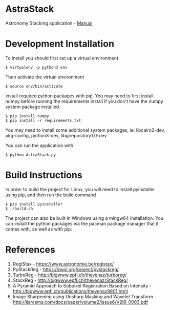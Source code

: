 # AstraStack
Astronomy Stacking application - [Manual](https://github.com/Finalfantasykid/AstraStack/blob/master/manual/Manual.pdf)

# Development Installation
To install you should first set up a virtual environment

```
$ virtualenv -p python3 env
```

Then activate the virtual environment

```
$ source env/bin/activate
```

Install required python packages with pip.  You may need to first install numpy before running the requirements install if you don't have the numpy system package installed.


```
$ pip install numpy
$ pip install -r requirements.txt
```

You may need to install some additional system packages, ie: libcairo2-dev, pkg-config, python3-dev, libgirepository1.0-dev

You can run the application with

```
$ python AstraStack.py
```

# Build Instructions
In order to build the project for Linux, you will need to install pyinstaller using pip, and then run the build command

```
$ pip install pyinstaller
$ ./build.sh
```

The project can also be built in Windows using a mingw64 installation.  You can install the python packages via the pacman package manager that it comes with, as well as with pip.

# References
1. RegiStax - https://www.astronomie.be/registax/
1. PyStackReg - https://pypi.org/project/pystackreg/
1. TurboReg - http://bigwww.epfl.ch/thevenaz/turboreg/
1. StackReg - http://bigwww.epfl.ch/thevenaz/StackReg/
1. A Pyramid Approach to Subpixel Registration Based on Intensity - http://bigwww.epfl.ch/publications/thevenaz9801.html
1. Image Sharpening using Unsharp Masking and Wavelet Transform - http://ijarcsms.com/docs/paper/volume2/issue6/V2I6-0003.pdf
